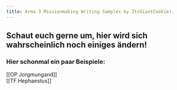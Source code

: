 ```yaml
---
title: Arma 3 Missionmaking Writing Samples by ItsGiantCookie!
---
```


## Schaut euch gerne um, hier wird sich wahrscheinlich noch einiges ändern!

### Hier schonmal ein paar Beispiele:
[[OP Jorgmungand]]\
[[TF Hephaestus]]
